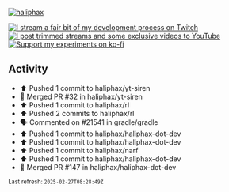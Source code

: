 [![haliphax](https://pbs.twimg.com/profile_banners/458808076/1545597092/1500x500)](https://haliphax.dev)

[![I stream a fair bit of my development process on Twitch](https://img.shields.io/twitch/status/haliphax?logo=twitch&style=for-the-badge)](https://twitch.tv/haliphax) &nbsp; [![I post trimmed streams and some exclusive videos to YouTube](https://img.shields.io/badge/youtube-watch-f00?logo=youtube&style=for-the-badge)](https://youtube.com/haliphaxyt) &nbsp; [![Support my experiments on ko-fi](https://img.shields.io/badge/kofi-support-ff5e5b?logo=ko-fi&style=for-the-badge)](https://ko-fi.com/haliphax)

## Activity

* ⬆️ Pushed 1 commit to haliphax/yt-siren
* 🎉 Merged PR #32 in haliphax/yt-siren
* ⬆️ Pushed 1 commit to haliphax/rl
* ⬆️ Pushed 2 commits to haliphax/rl
* 🗣 Commented on #21541 in gradle/gradle
* ⬆️ Pushed 1 commit to haliphax/haliphax-dot-dev
* ⬆️ Pushed 1 commit to haliphax/haliphax-dot-dev
* ⬆️ Pushed 1 commit to haliphax/narf
* ⬆️ Pushed 1 commit to haliphax/haliphax-dot-dev
* 🎉 Merged PR #147 in haliphax/haliphax-dot-dev

<small>Last refresh: `2025-02-27T08:28:49Z`</small>

